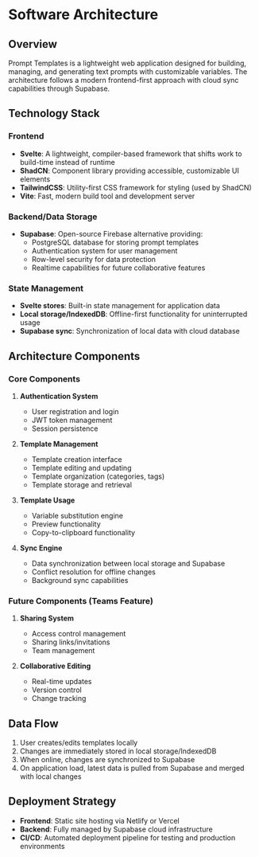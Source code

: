 # Software Architecture

## Overview

Prompt Templates is a lightweight web application designed for building, managing, and generating text prompts with customizable variables. The architecture follows a modern frontend-first approach with cloud sync capabilities through Supabase.

## Technology Stack

### Frontend
- **Svelte**: A lightweight, compiler-based framework that shifts work to build-time instead of runtime
- **ShadCN**: Component library providing accessible, customizable UI elements
- **TailwindCSS**: Utility-first CSS framework for styling (used by ShadCN)
- **Vite**: Fast, modern build tool and development server

### Backend/Data Storage
- **Supabase**: Open-source Firebase alternative providing:
  - PostgreSQL database for storing prompt templates
  - Authentication system for user management
  - Row-level security for data protection
  - Realtime capabilities for future collaborative features

### State Management
- **Svelte stores**: Built-in state management for application data
- **Local storage/IndexedDB**: Offline-first functionality for uninterrupted usage
- **Supabase sync**: Synchronization of local data with cloud database

## Architecture Components

### Core Components
1. **Authentication System**
   - User registration and login
   - JWT token management
   - Session persistence

2. **Template Management**
   - Template creation interface
   - Template editing and updating
   - Template organization (categories, tags)
   - Template storage and retrieval

3. **Template Usage**
   - Variable substitution engine
   - Preview functionality
   - Copy-to-clipboard functionality

4. **Sync Engine**
   - Data synchronization between local storage and Supabase
   - Conflict resolution for offline changes
   - Background sync capabilities

### Future Components (Teams Feature)
1. **Sharing System**
   - Access control management
   - Sharing links/invitations
   - Team management

2. **Collaborative Editing**
   - Real-time updates
   - Version control
   - Change tracking

## Data Flow

1. User creates/edits templates locally
2. Changes are immediately stored in local storage/IndexedDB
3. When online, changes are synchronized to Supabase
4. On application load, latest data is pulled from Supabase and merged with local changes

## Deployment Strategy

- **Frontend**: Static site hosting via Netlify or Vercel
- **Backend**: Fully managed by Supabase cloud infrastructure
- **CI/CD**: Automated deployment pipeline for testing and production environments 